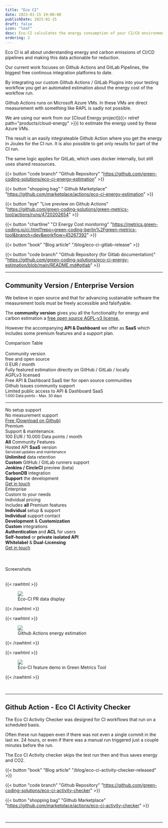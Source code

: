 ```yaml
---
title: "Eco CI"
date: 2023-01-15 19:00:00
publishDate: 2023-01-15
draft: false
icon: "leaf"
desc: Eco-CI calculates the energy consumption of your CI/CD environments, supporting GitHub and GitLab. It tracks the power usage of the runs for accurate energy management and budgeting. Key features include real-time measurements and data export, aiding in sustainable development practices"
ordering: 2
---
```



Eco CI is all about understanding energy and carbon emissions of CI/CD pipelines and making this data actionable for 
reduction.

Our current work focuses on Github Actions and GitLab Pipelines, the biggest free continous integration platforms to date.

By integrating our custom Github Actions / GitLab Plugins into your testing workflow you get an automated estimation about the
energy cost of the workflow run.

Github Actions runs on Microsoft Azure VMs. In these VMs are direct measurement with something like RAPL is sadly not possible.

We are using our work from our [Cloud Energy project]({{< relref path="products/cloud-energy" >}}) to estimate the energy used by these Azure VMs.

The result is an easily integrateable Github Action where you get the energy in Joules for the CI run. It is
also possible to get only results for part of the CI run.

The same logic applies for GitLab, which uses docker internally, but still uses shared ressources.

{{< button "code branch" "Github Repository" "https://github.com/green-coding-solutions/eco-ci-energy-estimation" >}}

{{< button "shopping bag" " Github Marketplace" "https://github.com/marketplace/actions/eco-ci-energy-estimation" >}}

{{< button "eye" "Live preview on Github Actions" "https://github.com/green-coding-solutions/green-metrics-tool/actions/runs/4720202654" >}}

{{< button "chartline" "CI Energy Cost monitoring" "https://metrics.green-coding.io/ci.html?repo=green-coding-berlin%2Fgreen-metrics-tool&branch=dev&workflow=45267392" >}}

{{< button "book" "Blog article" "/blog/eco-ci-gitlab-release" >}}

{{< button "code branch" "Github Repository (for Gitlab documentation)" "https://github.com/green-coding-solutions/eco-ci-energy-estimation/blob/main/README.md#gitlab" >}}


---

## Community Version / Enterprise Version

We believe in open source and that for advancing sustainable software the measurement tools must be freely accessible
and falsifyable.

The **community version** gives you all the functionality for energy and carbon estimation a <u>free open source AGPL-v3 license.</u>

However the accompanying **API & Dashboard** we offer as **SaaS** which includes some premium features and a support plan.

<div class="ui horizontal divider header"><i class="tag icon"></i>Comparison Table</div>
<br>
<div class="ui three column stackable grid">
    <div class="ui column">
    <div class="ui fluid card">
        <div class="content">
            <div class="header center aligned">Community version</div>
            <div class="meta center aligned">free and open source</div>
            <div class="ui divider horizontal">0 EUR / month</div>
            <div class="ui list">
                <div class="item"><i class="icon checkmark"></i> <div class="content">
                    Fully featured estimation directly on GitHub / GitLab / locally
                </div></div>
                <div class="item"><i class="icon checkmark"></i> <div class="content">
                    AGPLv3 licensed
                </div></div>
                <div class="item"><i class="icon checkmark"></i> <div class="content">
                    Free API & Dashboard SaaS tier for open source communities
                </div></div>
                <div class="item"><i class="icon checkmark"></i> <div class="content">
                    Github Issues community support
                </div></div>
                <div class="item"><i class="icon times"></i> <div class="content">
                    Limited public access to API & Dashboard SaaS
                    <br><small>1.000 Data points - Max. 30 days</small>                                        
                </div></div>
                <hr>
                <div class="item"><i class="icon times"></i> <div class="content">
                    No setup support
                </div></div>
                <div class="item"><i class="icon times"></i> <div class="content">
                    No measurement support
                </div></div>
            </div>
        </div>
        <div class="extra content">
            <a class="ui button fluid grey" href='https://github.com/green-coding-solutions/green-metrics-tool'>Free (Download on Github)</a>
        </div>
    </div>
    </div>
    <div class="ui column">
    <div class="ui card fluid raised">
        <div class="content">
            <div class="header center aligned">Premium</div>
            <div class="meta center aligned">Support & maintenance.</div>
            <div class="ui divider horizontal">100 EUR / 10.000 Data points / month</div>
            <div class="ui list">
                <div class="item"><i class="icon checkmark blue"></i> <div class="content">
                    <b>All</b> Community Features
                </div></div>
                <div class="item"><i class="icon checkmark blue"></i> <div class="content">
                    Hosted API <b>SaaS</b> version
                    <br><small>Serviced updates and maintenance</small>
                </div></div>
                <div class="item"><i class="icon checkmark blue"></i> <div class="content">
                    <b>Unlimited</b> data retention
                </div></div>
                <div class="item"><i class="icon checkmark blue"></i> <div class="content">
                    <b>Custom</b> GitHub / GitLab runners support
                </div></div>
                <div class="item"><i class="icon checkmark blue"></i> <div class="content">
                    <b>Jenkins / CircleCI</b> preview (beta)
                </div></div>
                <div class="item"><i class="icon checkmark blue"></i> <div class="content">
                    <b>CarbonDB</b> integration
                </div></div>
                <div class="item"><i class="icon checkmark blue"></i> <div class="content">
                    <b>Support</b> the development
                </div></div>
            </div>
        </div>
        <div class="extra content">
            <a class="ui button fluid blue" href="mailto:info@green-coding.io">Get in touch</a>
        </div>
    </div>
    </div>
    <div class="ui column">
    <div class="ui fluid card">
        <div class="content">
            <span class="ui label left corner blue">
                <i class="icon plus"></i>
            </span>
            <div class="header center aligned">Enterprise</div>
            <div class="meta center aligned">Custom to your needs</div>
            <div class="ui divider horizontal">Individual pricing</div>
            <div class="ui list">
                <div class="item"><i class="icon checkmark blue"></i> <div class="content">
                    Includes <b>all</b> Premium features
                </div></div>
                <div class="item"><i class="icon checkmark blue"></i> <div class="content">
                    <b>Individual</b> setup & support
                </div></div>
                <div class="item"><i class="icon checkmark blue"></i> <div class="content">
                    <b>Individual</b> support contact
                </div></div>
                <div class="item"><i class="icon checkmark blue"></i> <div class="content">
                    <b>Development</b> & <b>Customization</b>
                </div></div>
                <div class="item"><i class="icon checkmark blue"></i> <div class="content">
                    <b>Custom</b> integrations
                </div></div>
                <div class="item"><i class="icon checkmark blue"></i> <div class="content">
                    <b>Authentication</b> and <b>ACL</b> for users
                </div></div>
                <div class="item"><i class="icon checkmark blue"></i> <div class="content">
                    <b>Self-hosted</b> or <b>private isolated API</b>
                </div></div>
                <div class="item"><i class="icon checkmark blue"></i> <div class="content">
                    <b>Whitelabel</b> & <b>Dual-Licensing</b>
                </div></div>
            </div>
        </div>
        <div class="extra content">
            <a class="ui button fluid blue" href="mailto:info@green-coding.io">Get in touch</a>
        </div>
    </div>
    </div>
</div>

<br>
<br>


<br>
<div class="ui horizontal divider header"><i class="eye icon"></i>Screenshots</div>
<br>

{{< rawhtml >}}
<figure>
  <img class="ui huge rounded image" src="/img/products/gh_actions_pr.webp" loading="lazy">
  <figcaption>Eco-CI PR data display</figcaption>
</figure>
{{< /rawhtml >}}


{{< rawhtml >}}
<figure>
  <img class="ui huge rounded image" src="/img/products/github-actions-energy.webp" loading="lazy">
  <figcaption>Github Actions energy estimation</figcaption>
</figure>
{{< /rawhtml >}}


{{< rawhtml >}}
<figure>
  <img class="ui huge rounded image" src="/img/blog/eco-ci.webp" loading="lazy">
  <figcaption>Eco-CI feature demo in Green Metrics Tool</figcaption>
</figure>
{{< /rawhtml >}}

&nbsp;

---

## Github Action - Eco CI Activity Checker

The Eco CI Activity Checker was designed for CI workflows that run on a scheduled basis.

Often these run happen even if there was not even a single commit in the last ex. 24 hours, or even if there
was a manual run triggered just a couple minutes before the run.

The Eco CI Activity checker skips the test run then and thus saves energy and CO2.

{{< button "book" "Blog article" "/blog/eco-ci-activity-checker-released" >}}

{{< button "code branch" "Github Repository" "https://github.com/green-coding-solutions/eco-ci-activity-checker" >}}

{{< button "shopping bag" "Github Marketplace" "https://github.com/marketplace/actions/eco-ci-activity-checker" >}}

&nbsp;

---
